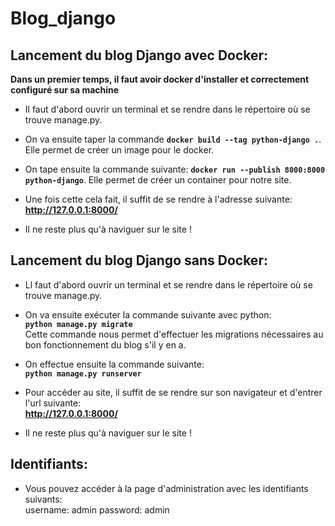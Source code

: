 # Blog_django
 
## Lancement du blog Django avec Docker:  

**Dans un premier temps, il faut avoir docker d'installer et correctement configuré sur sa machine**  

* Il faut d'abord ouvrir un terminal et se rendre dans le répertoire où se trouve manage.py. 

* On va ensuite taper la commande **`docker build --tag python-django .`**. Elle permet de créer un image pour le docker.  

* On tape ensuite la commande suivante: **`docker run --publish 8000:8000 python-django`**. Elle permet de créer un container pour notre site.  

* Une fois cette cela fait, il suffit de se rendre à l'adresse suivante: **http://127.0.0.1:8000/**  

* Il ne reste plus qu'à naviguer sur le site !  

## Lancement du blog Django sans Docker:  

* Ll faut d'abord ouvrir un terminal et se rendre dans le répertoire où se trouve manage.py.  

* On va ensuite exécuter la commande suivante avec python:  
     **`python manage.py migrate`**    
  Cette commande nous permet d'effectuer les migrations nécessaires au bon fonctionnement du blog s'il y en a.  
  
* On effectue ensuite la commande suivante:  
     **`python manage.py runserver`**    
     
* Pour accéder au site, il suffit de se rendre sur son navigateur et d'entrer l'url suivante:  
     **http://127.0.0.1:8000/**    
     
* Il ne reste plus qu'à naviguer sur le site !  

## Identifiants:  
* Vous pouvez accéder à la page d'administration avec les identifiants suivants:  
    username: admin
    password: admin

